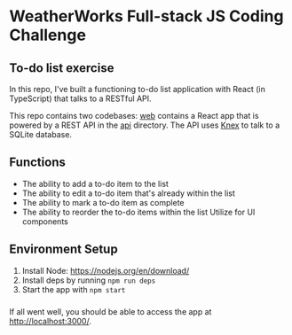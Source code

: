 # WeatherWorks Full-stack JS Coding Challenge

## To-do list exercise
In this repo, I've built a functioning to-do list application with React (in TypeScript) that talks to a RESTful API.

This repo contains two codebases: [web](https://bitbucket.org/weatherworks/fullstack-challenge/src/master/web) contains a React app that is powered by a REST API in the   [api](https://bitbucket.org/weatherworks/fullstack-challenge/src/master/api) directory. The API uses [Knex](https://knexjs.org/) to talk to a SQLite database.

## Functions
 - The ability to add a to-do item to the list 
 - The ability to edit a to-do item that's already within the list 
 - The ability to mark a to-do item as complete 
 - The ability to reorder the to-do items within the list Utilize for UI components

## Environment Setup
1. Install Node: https://nodejs.org/en/download/
2. Install deps by running `npm run deps`
3. Start the app with `npm start`

###

If all went well, you should be able to access the app at [http://localhost:3000/](http://localhost:3000/).
